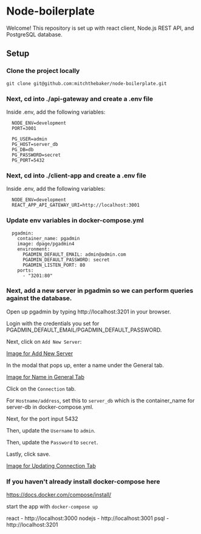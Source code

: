 # Node-boilerplate 

Welcome! This repository is set up with react client, Node.js REST API, and PostgreSQL database. 

## Setup

### Clone the project locally 

`git clone git@github.com:mitchthebaker/node-boilerplate.git`

### Next, cd into ./api-gateway and create a .env file 

Inside .env, add the following variables:

```
  NODE_ENV=development
  PORT=3001

  PG_USER=admin
  PG_HOST=server_db
  PG_DB=db
  PG_PASSWORD=secret
  PG_PORT=5432
```
### Next, cd into ./client-app and create a .env file 

Inside .env, add the following variables: 

```
  NODE_ENV=development
  REACT_APP_API_GATEWAY_URI=http://localhost:3001
```

### Update env variables in docker-compose.yml

```
  pgadmin:
    container_name: pgadmin
    image: dpage/pgadmin4
    environment: 
      PGADMIN_DEFAULT_EMAIL: admin@admin.com
      PGADMIN_DEFAULT_PASSWORD: secret
      PGADMIN_LISTEN_PORT: 80
    ports: 
      - "3201:80"
```

### Next, add a new server in pgadmin so we can perform queries against the database. 

Open up pgadmin by typing http://localhost:3201 in your browser. 

Login with the credentials you set for PGADMIN_DEFAULT_EMAIL/PGADMIN_DEFAULT_PASSWORD. 

Next, click on `Add New Server`:

[Image for Add New Server](https://imgur.com/CFD67lu)

In the modal that pops up, enter a name under the General tab. 

[Image for Name in General Tab](https://imgur.com/kqWAy8r)

Click on the `Connection` tab.

For `Hostname/address`, set this to `server_db` which is the container_name for server-db in docker-compose.yml. 

Next, for the port input 5432

Then, update the `Username` to `admin`.

Then, update the `Password` to `secret`.

Lastly, click save. 

[Image for Updating Connection Tab](https://imgur.com/WNdLtwQ)

### If you haven't already install docker-compose here

https://docs.docker.com/compose/install/

start the app with `docker-compose up` 

react - http://localhost:3000
nodejs - http://localhost:3001
psql - http://localhost:3201